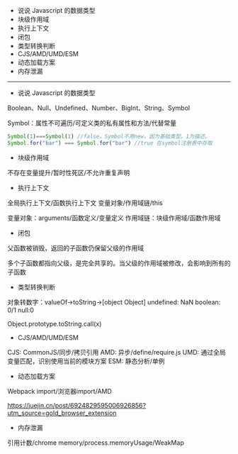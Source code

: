 * 说说 Javascript 的数据类型
* 块级作用域
* 执行上下文
* 闭包
* 类型转换判断
* CJS/AMD/UMD/ESM
* 动态加载方案
* 内存泄漏

---

* 说说 Javascript 的数据类型

Boolean、Null、Undefined、Number、BigInt、String、Symbol

Symbol：属性不可遍历/可定义类的私有属性和方法/代替常量

```js
Symbol(1)===Symbol(1) //false。Symbol不用new，因为基础类型。1为描述。
Symbol.for("bar") === Symbol.for("bar") //true 在symbol注册表中存取
```

* 块级作用域

不存在变量提升/暂时性死区/不允许重复声明

* 执行上下文

全局执行上下文/函数执行上下文
变量对象/作用域链/this

变量对象：arguments/函数定义/变量定义
作用域链：块级作用域/函数作用域

* 闭包

父函数被销毁，返回的子函数仍保留父级的作用域

多个子函数都指向父级，是完全共享的。当父级的作用域被修改，会影响到所有的子函数

* 类型转换判断

对象转数字：valueOf->toString->[object Object]
undefined: NaN
boolean: 0/1
null:0

Object.prototype.toString.call(x)

* CJS/AMD/UMD/ESM

CJS: CommonJS/同步/拷贝引用
AMD: 异步/define/require.js
UMD: 通过全局变量匹配，识别使用当前的模块方案
ESM: 静态分析/单例

* 动态加载方案

Webpack import/浏览器import/AMD

https://juejin.cn/post/6924829595006926856?utm_source=gold_browser_extension

* 内存泄漏

引用计数/chrome memory/process.memoryUsage/WeakMap